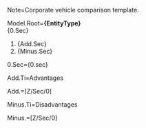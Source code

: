 Note=Corporate vehicle comparison template.

Model.Root=<b>{EntityType}</b><br>{0.Sec}<ol><li>{Add.Sec}<li>{Minus.Sec}</ol>

0.Sec={0.sec}

Add.Ti=Advantages

Add.=[Z/Sec/0]

Minus.Ti=Disadvantages

Minus.=[Z/Sec/0]